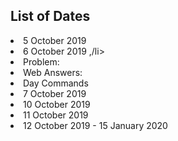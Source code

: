 ## List of Dates

<li>5 October 2019</li>    
<li>6 October 2019 ,/li>   
  <li>Problem:    </li>
  <li>Web Answers:</li>
  <li>Day Commands</li>
    </li>
<li>7 October 2019  </li> 
<li>10 October 2019  </li>  
<li>11 October 2019    </li>
<li>12 October 2019 - 15 January 2020 </li>     
